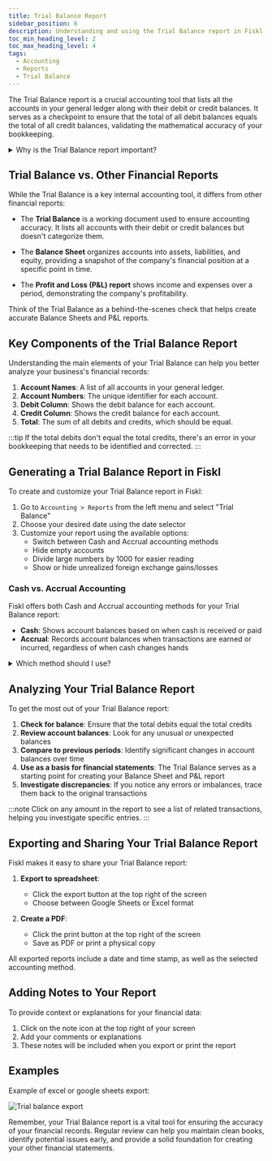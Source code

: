 ```yaml
---
title: Trial Balance Report
sidebar_position: 6
description: Understanding and using the Trial Balance report in Fiskl
toc_min_heading_level: 2
toc_max_heading_level: 4
tags:
  - Accounting
  - Reports
  - Trial Balance
---
```


The Trial Balance report is a crucial accounting tool that lists all the accounts in your general ledger along with their debit or credit balances. It serves as a checkpoint to ensure that the total of all debit balances equals the total of all credit balances, validating the mathematical accuracy of your bookkeeping.

<details>
<summary>Why is the Trial Balance report important?</summary>

The Trial Balance report is essential because it:
- Helps identify accounting errors and discrepancies
- Serves as a foundation for preparing financial statements
- Provides a quick overview of all account balances
- Assists in detecting unusual account balances or trends
</details>

## Trial Balance vs. Other Financial Reports

While the Trial Balance is a key internal accounting tool, it differs from other financial reports:

- The **Trial Balance** is a working document used to ensure accounting accuracy. It lists all accounts with their debit or credit balances but doesn't categorize them.

- The **Balance Sheet** organizes accounts into assets, liabilities, and equity, providing a snapshot of the company's financial position at a specific point in time.

- The **Profit and Loss (P&L) report** shows income and expenses over a period, demonstrating the company's profitability.

Think of the Trial Balance as a behind-the-scenes check that helps create accurate Balance Sheets and P&L reports.

## Key Components of the Trial Balance Report

Understanding the main elements of your Trial Balance can help you better analyze your business's financial records:

1. **Account Names**: A list of all accounts in your general ledger.
2. **Account Numbers**: The unique identifier for each account.
3. **Debit Column**: Shows the debit balance for each account.
4. **Credit Column**: Shows the credit balance for each account.
5. **Total**: The sum of all debits and credits, which should be equal.

:::tip
If the total debits don't equal the total credits, there's an error in your bookkeeping that needs to be identified and corrected.
:::

## Generating a Trial Balance Report in Fiskl

To create and customize your Trial Balance report in Fiskl:

1. Go to `Accounting > Reports` from the left menu and select "Trial Balance"
2. Choose your desired date using the date selector
3. Customize your report using the available options:
   - Switch between Cash and Accrual accounting methods
   - Hide empty accounts
   - Divide large numbers by 1000 for easier reading
   - Show or hide unrealized foreign exchange gains/losses

### Cash vs. Accrual Accounting

Fiskl offers both Cash and Accrual accounting methods for your Trial Balance report:

- **Cash**: Shows account balances based on when cash is received or paid
- **Accrual**: Records account balances when transactions are earned or incurred, regardless of when cash changes hands

<details>
<summary>Which method should I use?</summary>

Learn more about the differences between [Cash vs Accrual accounting](../cash-vs-accrual) and how you can easily switch between them in Fiskl.
 
</details>

## Analyzing Your Trial Balance Report

To get the most out of your Trial Balance report:

1. **Check for balance**: Ensure that the total debits equal the total credits
2. **Review account balances**: Look for any unusual or unexpected balances
3. **Compare to previous periods**: Identify significant changes in account balances over time
4. **Use as a basis for financial statements**: The Trial Balance serves as a starting point for creating your Balance Sheet and P&L report
5. **Investigate discrepancies**: If you notice any errors or imbalances, trace them back to the original transactions

:::note
Click on any amount in the report to see a list of related transactions, helping you investigate specific entries.
:::

## Exporting and Sharing Your Trial Balance Report

Fiskl makes it easy to share your Trial Balance report:

1. **Export to spreadsheet**: 
   - Click the export button at the top right of the screen
   - Choose between Google Sheets or Excel format

2. **Create a PDF**:
   - Click the print button at the top right of the screen
   - Save as PDF or print a physical copy

All exported reports include a date and time stamp, as well as the selected accounting method.

## Adding Notes to Your Report

To provide context or explanations for your financial data:

1. Click on the note icon at the top right of your screen
2. Add your comments or explanations
3. These notes will be included when you export or print the report

## Examples

Example of excel or google sheets export:

![Trial balance export](/img/acounting/trial-balance-export-sample.png)

Remember, your Trial Balance report is a vital tool for ensuring the accuracy of your financial records. Regular review can help you maintain clean books, identify potential issues early, and provide a solid foundation for creating your other financial statements.
